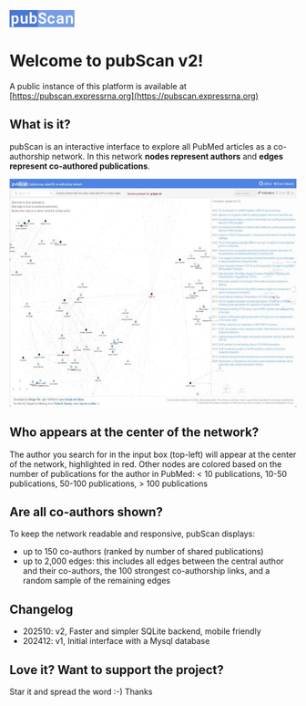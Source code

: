 <picture><img src="web/pubscan_logo.jpg" height="30"/></picture>
# Welcome to pubScan v2!

A public instance of this platform is available at [https://pubscan.expressrna.org](https://pubscan.expressrna.org)

## What is it?
pubScan is an interactive interface to explore all PubMed articles as a co-authorship network. In this network
<b>nodes represent authors</b> and <b>edges represent co-authored publications</b>.

<picture><img src="web/pubscan_splash.jpg" height="400"/></picture>

## Who appears at the center of the network?
The author you search for in the input box (top-left) will appear at the center of the network, highlighted in red.
Other nodes are colored based on the number of publications for the author in PubMed:
 < 10 publications,  10-50 publications,  50-100 publications,  > 100 publications

## Are all co-authors shown?
To keep the network readable and responsive, pubScan displays:

* up to 150 co-authors (ranked by number of shared publications)
* up to 2,000 edges: this includes all edges between the central author and their co-authors, the 100 strongest co-authorship links, and a random sample of the remaining edges

## Changelog

* 202510: v2, Faster and simpler SQLite backend, mobile friendly
* 202412: v1, Initial interface with a Mysql database

## Love it? Want to support the project?
Star it and spread the word :-) Thanks
